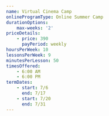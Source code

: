 ```yaml
---
name: Virtual Cinema Camp
onlineProgramType: Online Summer Camp
durationOptions:
    max-weeks: '2'
priceDetails:
    - price: 390
      payPeriod: weekly
hoursPerWeek: 10
lessonsPerWeek: 9
minutesPerLesson: 50
timesOffered:
    - 6:00 AM
    - 6:00 PM
termDates:
    - start: 7/6
      end: 7/17
    - start: 7/20
      end: 7/31
---
```

